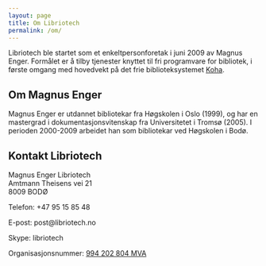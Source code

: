 ```yaml
---
layout: page
title: Om Libriotech
permalink: /om/
---
```


<p>Libriotech ble startet som et enkeltpersonforetak i juni 2009 av Magnus Enger. Formålet er å tilby tjenester knyttet til fri programvare for bibliotek, i første omgang med hovedvekt på det frie biblioteksystemet <a href="/koha/">Koha</a>.</p>

<h2>Om Magnus Enger</h2>

<p>Magnus Enger er utdannet bibliotekar fra Høgskolen i Oslo (1999), og har en mastergrad i dokumentasjonsvitenskap fra Universitetet i Tromsø (2005). I perioden 2000-2009 arbeidet han som bibliotekar ved Høgskolen i Bodø.</p>

<h2>Kontakt Libriotech</h2>

<p>Magnus Enger Libriotech<br />
Amtmann Theisens vei 21<br />
8009 BODØ</p>

<p>Telefon: +47 95 15 85 48</p>

<p>E-post: post@libriotech.no</p>

<p>Skype: libriotech</p>

<p>Organisasjonsnummer: <a href="http://w2.brreg.no/enhet/sok/detalj.jsp?orgnr=994202804">994 202 804 MVA</a></p>
